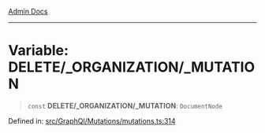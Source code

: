 [Admin Docs](/)

***

# Variable: DELETE/_ORGANIZATION/_MUTATION

> `const` **DELETE/_ORGANIZATION/_MUTATION**: `DocumentNode`

Defined in: [src/GraphQl/Mutations/mutations.ts:314](https://github.com/PalisadoesFoundation/talawa-admin/blob/main/src/GraphQl/Mutations/mutations.ts#L314)
